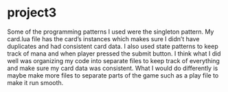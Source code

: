 # project3

Some of the programming patterns I used were the singleton pattern. My card.lua file has the card’s instances which makes sure I didn’t have duplicates and had consistent card data. I also used state patterns to keep track of mana and when player pressed the submit button. I think what I did well was organizing my code into separate files to keep track of everything and make sure my card data was consistent. What I would do differently is maybe make more files to separate parts of the game such as a play file to make it run smooth.
